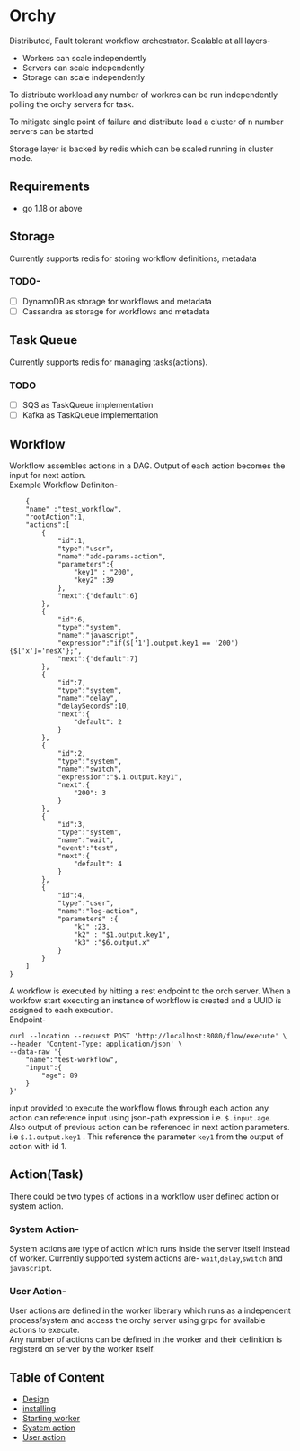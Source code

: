 # Orchy
Distributed, Fault tolerant workflow orchestrator. Scalable at all layers-
* Workers can scale independently
* Servers can scale independently
* Storage can scale independently

To distribute workload any number of workres can be run independently polling the orchy servers for task.

To mitigate single point of failure and distribute load a cluster of n number servers can be started

Storage layer is backed by redis which can be scaled running in cluster mode.
## Requirements
* go 1.18 or above

## Storage
Currently supports redis for storing workflow definitions, metadata
### TODO-
- [ ] DynamoDB as storage for workflows and metadata
- [ ] Cassandra as storage for workflows and metadata

## Task Queue
Currently supports redis for managing tasks(actions).
### TODO
- [ ] SQS as TaskQueue implementation
- [ ] Kafka as TaskQueue implementation

## Workflow

Workflow assembles actions in a DAG. Output of each action becomes the input for next action.<br />
Example Workflow Definiton-
```
    {
	"name" :"test_workflow",
	"rootAction":1,
	"actions":[
		{
			"id":1,
			"type":"user",
			"name":"add-params-action",
			"parameters":{
                "key1" : "200",
                "key2" :39
            },
			"next":{"default":6}
		},
        {
			"id":6,
			"type":"system",
			"name":"javascript",
            "expression":"if($['1'].output.key1 == '200') {$['x']='nesX'};",
			"next":{"default":7}
		},
        {
			"id":7,
			"type":"system",
			"name":"delay",
			"delaySeconds":10,
			"next":{
				"default": 2
			}
		},
		{
			"id":2,
			"type":"system",
			"name":"switch",
			"expression":"$.1.output.key1",
			"next":{
				"200": 3
			}
		},
        {
			"id":3,
			"type":"system",
			"name":"wait",
			"event":"test",
			"next":{
				"default": 4
			}
		},
		{
			"id":4,
			"type":"user",
			"name":"log-action",
            "parameters" :{
                "k1" :23,
                "k2" : "$1.output.key1",
                "k3" :"$6.output.x"
            }
		}
	]
}
```
A workflow is executed by hitting a rest endpoint to the orch server. When a workfow start executing an instance of workflow is created and a UUID is assigned to each execution.<br />
Endpoint-
```
curl --location --request POST 'http://localhost:8080/flow/execute' \
--header 'Content-Type: application/json' \
--data-raw '{
    "name":"test-workflow",
    "input":{
        "age": 89
    }
}'
```
input provided to execute the workflow flows through each action any action can reference input using json-path expression i.e. ```$.input.age```.<br />
Also output of previous action can be referenced in next action parameters. i.e ```$.1.output.key1``` . This reference the parameter ```key1``` from the output of action with id 1.
## Action(Task)
There could be two types of actions in a workflow user defined action or system action.

### System Action- 
System actions are type of action which runs inside the server itself instead of worker. Currently supported system actions are- ```wait```,```delay```,```switch``` and ```javascript```.

### User Action- 
User actions are defined in the worker liberary which runs as a independent process/system and access the orchy server using grpc for available actions to execute.<br />
Any number of actions can be defined in the worker and their definition is registerd on server by the worker itself.

## Table of Content
* [Design](docs/design.md)
* [installing](docs/install.md)
* [Starting worker](docs/worker.md)
* [System action]()
* [User action]()